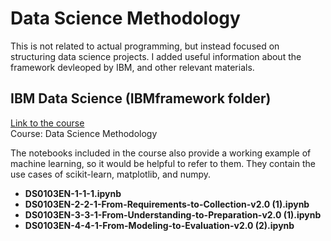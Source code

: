 # Data Science Methodology
This is not related to actual programming, but instead focused on structuring data science projects. I added useful information about the framework devleoped by IBM, and other relevant materials.

## IBM Data Science (IBMframework folder)
[Link to the course](https://www.coursera.org/specializations/ibm-data-science-professional-certificate)  
Course: Data Science Methodology

The notebooks included in the course also provide a working example of machine learning, so it would be helpful to refer to them. They contain the use cases of scikit-learn, matplotlib, and numpy.  
- **DS0103EN-1-1-1.ipynb**
- **DS0103EN-2-2-1-From-Requirements-to-Collection-v2.0 (1).ipynb**
- **DS0103EN-3-3-1-From-Understanding-to-Preparation-v2.0 (1).ipynb**
- **DS0103EN-4-4-1-From-Modeling-to-Evaluation-v2.0 (2).ipynb**
